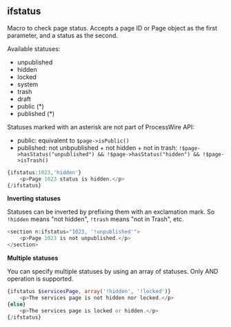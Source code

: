 ## ifstatus

Macro to check page status. Accepts a page ID or Page object as the first parameter, and a status as the second.

Available statuses:

- unpublished
- hidden
- locked
- system
- trash
- draft 
- public (*)
- published (*)

Statuses marked with an asterisk are not part of ProcessWire API:

- public: equivalent to `$page->isPublic()`
- published: not unbpublished + not hidden + not in trash: `!$page->hasStatus("unpublished") && !$page->hasStatus("hidden") && !$page->isTrash()`

```php
{ifstatus:1023,'hidden'}
    <p>Page 1023 status is hidden.</p>
{/ifstatus}
```

**Inverting statuses**

Statuses can be inverted by prefixing them with an exclamation mark. So `!hidden` means "not hidden", `!trash` means "not in Trash", etc.

```php
<section n:ifstatus="1023, '!unpublished'">
    <p>Page 1023 is not unpublished.</p>
</section>
```

**Multiple statuses**

You can specify multiple statuses by using an array of statuses. Only AND operation is supported.

```php
{ifstatus $servicesPage, array('!hidden', '!locked')}
    <p>The services page is not hidden nor locked.</p>
{else}
    <p>The services page is locked or hidden.</p>
{/ifstatus}
```